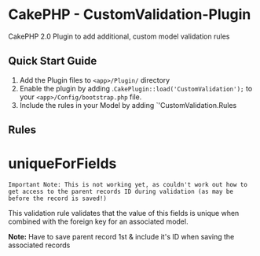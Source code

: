 CakePHP - CustomValidation-Plugin
=================================

CakePHP 2.0 Plugin to add additional, custom model validation rules


## Quick Start Guide

1. Add the Plugin files to `<app>/Plugin/` directory
1. Enable the plugin by adding .`CakePlugin::load('CustomValidation');` to your `<app>/Config/bootstrap.php` file.
1. Include the rules in your Model by adding `'CustomValidation.Rules


## Rules
# uniqueForFields


    Important Note: This is not working yet, as couldn't work out how to get access to the parent records ID during validation (as may be before the record is saved!)

This validation rule validates that the value of this fields is unique when combined with the foreign key for an associated model.

**Note:** Have to save parent record 1st & include it's ID when saving the associated records